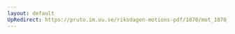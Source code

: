 ```yaml
---
layout: default
UpRedirect: https://pruto.im.uu.se/riksdagen-motions-pdf/1870/mot_1870__ak__6.pdf
---
```

